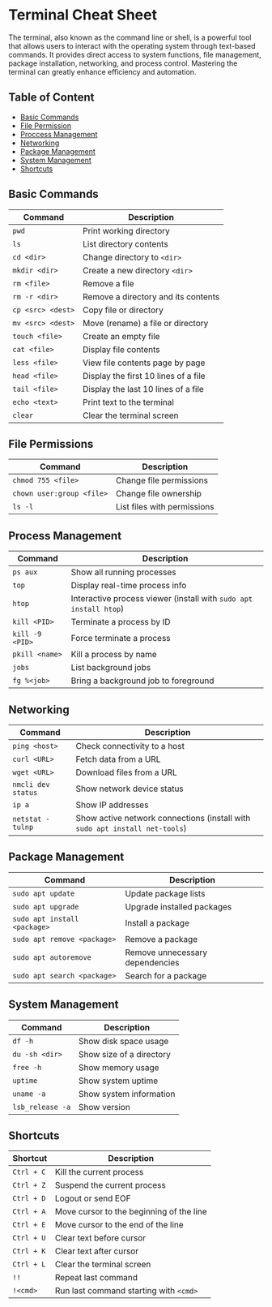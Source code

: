 # Terminal Cheat Sheet

The terminal, also known as the command line or shell, is a powerful tool that allows users to interact with the operating system through text-based commands. It provides direct access to system functions, file management, package installation, networking, and process control. Mastering the terminal can greatly enhance efficiency and automation.

## Table of Content

* [Basic Commands](#basic-commands)
* [File Permission](#file-permissions)
* [Proccess Management](#process-management)
* [Networking](#networking)
* [Package Management](#package-management)
* [System Management](#package-management)
* [Shortcuts](#shortcuts)

## Basic Commands

| Command | Description |
|---------|-------------|
| `pwd` | Print working directory |
| `ls` | List directory contents |
| `cd <dir>` | Change directory to `<dir>` |
| `mkdir <dir>` | Create a new directory `<dir>` |
| `rm <file>` | Remove a file |
| `rm -r <dir>` | Remove a directory and its contents |
| `cp <src> <dest>` | Copy file or directory |
| `mv <src> <dest>` | Move (rename) a file or directory |
| `touch <file>` | Create an empty file |
| `cat <file>` | Display file contents |
| `less <file>` | View file contents page by page |
| `head <file>` | Display the first 10 lines of a file |
| `tail <file>` | Display the last 10 lines of a file |
| `echo <text>` | Print text to the terminal |
| `clear` | Clear the terminal screen |

## File Permissions

| Command | Description |
|---------|-------------|
| `chmod 755 <file>` | Change file permissions |
| `chown user:group <file>` | Change file ownership |
| `ls -l` | List files with permissions |

## Process Management

| Command | Description |
|---------|-------------|
| `ps aux` | Show all running processes |
| `top` | Display real-time process info |
| `htop` | Interactive process viewer (install with `sudo apt install htop`) |
| `kill <PID>` | Terminate a process by ID |
| `kill -9 <PID>` | Force terminate a process |
| `pkill <name>` | Kill a process by name |
| `jobs` | List background jobs |
| `fg %<job>` | Bring a background job to foreground |

## Networking

| Command | Description |
|---------|-------------|
| `ping <host>` | Check connectivity to a host |
| `curl <URL>` | Fetch data from a URL |
| `wget <URL>` | Download files from a URL |
| `nmcli dev status` | Show network device status |
| `ip a` | Show IP addresses |
| `netstat -tulnp` | Show active network connections (install with `sudo apt install net-tools`) |

## Package Management

| Command | Description |
|---------|-------------|
| `sudo apt update` | Update package lists |
| `sudo apt upgrade` | Upgrade installed packages |
| `sudo apt install <package>` | Install a package |
| `sudo apt remove <package>` | Remove a package |
| `sudo apt autoremove` | Remove unnecessary dependencies |
| `sudo apt search <package>` | Search for a package |

## System Management

| Command | Description |
|---------|-------------|
| `df -h` | Show disk space usage |
| `du -sh <dir>` | Show size of a directory |
| `free -h` | Show memory usage |
| `uptime` | Show system uptime |
| `uname -a` | Show system information |
| `lsb_release -a` | Show  version |

## Shortcuts

| Shortcut | Description |
|----------|-------------|
| `Ctrl + C` | Kill the current process |
| `Ctrl + Z` | Suspend the current process |
| `Ctrl + D` | Logout or send EOF |
| `Ctrl + A` | Move cursor to the beginning of the line |
| `Ctrl + E` | Move cursor to the end of the line |
| `Ctrl + U` | Clear text before cursor |
| `Ctrl + K` | Clear text after cursor |
| `Ctrl + L` | Clear the terminal screen |
| `!!` | Repeat last command |
| `!<cmd>` | Run last command starting with `<cmd>` |
